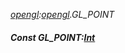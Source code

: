 _[opengl](../../modules/opengl/opengl-module.md):[opengl](../../modules/opengl/opengl-module.md).GL\_POINT_
##### Const GL\_POINT:[Int](../../modules/wonkey/wonkey-types-int.md)
